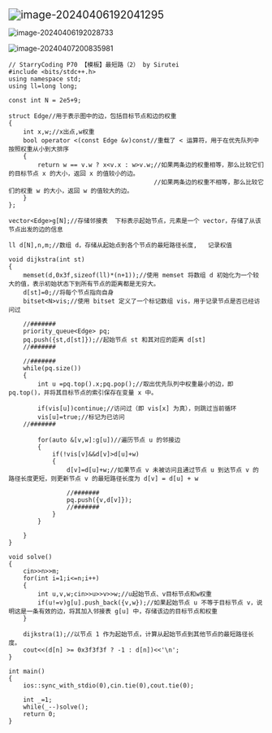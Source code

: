 <img src="C:\Users\set\AppData\Roaming\Typora\typora-user-images\image-20240406192041295.png" alt="image-20240406192041295" style="zoom: 150%;" />

![image-20240406192028733](C:\Users\set\AppData\Roaming\Typora\typora-user-images\image-20240406192028733.png)

![image-20240407200835981](C:\Users\set\AppData\Roaming\Typora\typora-user-images\image-20240407200835981.png)

```
// StarryCoding P70 【模板】最短路（2） by Sirutei
#include <bits/stdc++.h>
using namespace std;
using ll=long long;

const int N = 2e5+9;

struct Edge//用于表示图中的边，包括目标节点和边的权重
{
	int x,w;//x出点,w权重
	bool operator <(const Edge &v)const//重载了 < 运算符，用于在优先队列中按照权重从小到大排序
	{
		return w == v.w ? x<v.x : w>v.w;//如果两条边的权重相等，那么比较它们的目标节点 x 的大小，返回 x 的值较小的边。
										//如果两条边的权重不相等，那么比较它们的权重 w 的大小，返回 w 的值较大的边。
	}
};

vector<Edge>g[N];//存储邻接表  下标表示起始节点，元素是一个 vector，存储了从该节点出发的边的信息

ll d[N],n,m;//数组 d，存储从起始点到各个节点的最短路径长度,   记录权值

void dijkstra(int st)
{
	memset(d,0x3f,sizeof(ll)*(n+1));//使用 memset 将数组 d 初始化为一个较大的值，表示初始状态下到所有节点的距离都是无穷大。
	d[st]=0;//将每个节点指向自身  
	bitset<N>vis;//使用 bitset 定义了一个标记数组 vis，用于记录节点是否已经访问过
	
	//#######
	priority_queue<Edge> pq;
	pq.push({st,d[st]});//起始节点 st 和其对应的距离 d[st] 
	//#######
	
	//#######
	while(pq.size())
	{
		int u =pq.top().x;pq.pop();//取出优先队列中权重最小的边，即 pq.top()，并将其目标节点的索引保存在变量 x 中。
		
		if(vis[u])continue;//访问过（即 vis[x] 为真），则跳过当前循环
		vis[u]=true;//标记为已访问
	//#######
	
		for(auto &[v,w]:g[u])//遍历节点 u 的邻接边
		{
			if(!vis[v]&&d[v]>d[u]+w)
			{
				d[v]=d[u]+w;//如果节点 v 未被访问且通过节点 u 到达节点 v 的路径长度更短，则更新节点 v 的最短路径长度为 d[v] = d[u] + w
				
				//#######
				pq.push({v,d[v]});	
				//#######			
			}
		}
		
	}
}

void solve()
{
	cin>>n>>m;
	for(int i=1;i<=n;i++)
	{
		int u,v,w;cin>>u>>v>>w;//u起始节点、v目标节点和w权重
		if(u!=v)g[u].push_back({v,w});//如果起始节点 u 不等于目标节点 v，说明这是一条有效的边，将其加入邻接表 g[u] 中，存储该边的目标节点和权重
	}
	
	dijkstra(1);//以节点 1 作为起始节点，计算从起始节点到其他节点的最短路径长度。
	cout<<(d[n] >= 0x3f3f3f ? -1 : d[n])<<'\n';
}

int main()
{
	ios::sync_with_stdio(0),cin.tie(0),cout.tie(0);

	int _=1;
	while(_--)solve();
	return 0;
}
```

